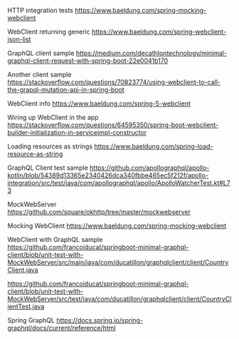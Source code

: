 
HTTP integration tests
https://www.baeldung.com/spring-mocking-webclient

WebClient returning generic
https://www.baeldung.com/spring-webclient-json-list

GraphQL client sample
https://medium.com/decathlontechnology/minimal-graphql-client-request-with-spring-boot-22e0041b170

Another client sample
https://stackoverflow.com/questions/70823774/using-webclient-to-call-the-grapql-mutation-api-in-spring-boot

WebClient info
https://www.baeldung.com/spring-5-webclient

Wiring up WebClient in the app
https://stackoverflow.com/questions/64595350/spring-boot-webclient-builder-initialization-in-serviceimpl-constructor

Loading resources as strings
https://www.baeldung.com/spring-load-resource-as-string

GraphQL Client test sample
https://github.com/apollographql/apollo-kotlin/blob/54389d13365e2340426dca340fbbe465ec5f212f/apollo-integration/src/test/java/com/apollographql/apollo/ApolloWatcherTest.kt#L73


MockWebServer
https://github.com/square/okhttp/tree/master/mockwebserver

Mocking WebClient
https://www.baeldung.com/spring-mocking-webclient

WebClient with GraphQL sample
https://github.com/francoiducat/springboot-minimal-graphql-client/blob/unit-test-with-MockWebServer/src/main/java/com/ducatillon/graphqlclient/client/CountryClient.java

https://github.com/francoiducat/springboot-minimal-graphql-client/blob/unit-test-with-MockWebServer/src/test/java/com/ducatillon/graphqlclient/client/CountryClientTest.java

Spring GraphQL
https://docs.spring.io/spring-graphql/docs/current/reference/html